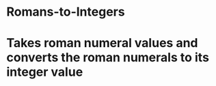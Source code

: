 # Romans-to-Integers
# Takes roman numeral values and converts the roman numerals to its integer value
